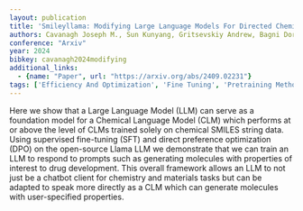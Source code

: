 ```yaml
---
layout: publication
title: 'Smileyllama: Modifying Large Language Models For Directed Chemical Space Exploration'
authors: Cavanagh Joseph M., Sun Kunyang, Gritsevskiy Andrew, Bagni Dorian, Bannister Thomas D., Head-gordon Teresa
conference: "Arxiv"
year: 2024
bibkey: cavanagh2024modifying
additional_links:
  - {name: "Paper", url: "https://arxiv.org/abs/2409.02231"}
tags: ['Efficiency And Optimization', 'Fine Tuning', 'Pretraining Methods', 'Prompting', 'Reinforcement Learning', 'Tools', 'Training Techniques']
---
```

Here we show that a Large Language Model (LLM) can serve as a foundation model for a Chemical Language Model (CLM) which performs at or above the level of CLMs trained solely on chemical SMILES string data. Using supervised fine-tuning (SFT) and direct preference optimization (DPO) on the open-source Llama LLM we demonstrate that we can train an LLM to respond to prompts such as generating molecules with properties of interest to drug development. This overall framework allows an LLM to not just be a chatbot client for chemistry and materials tasks but can be adapted to speak more directly as a CLM which can generate molecules with user-specified properties.
